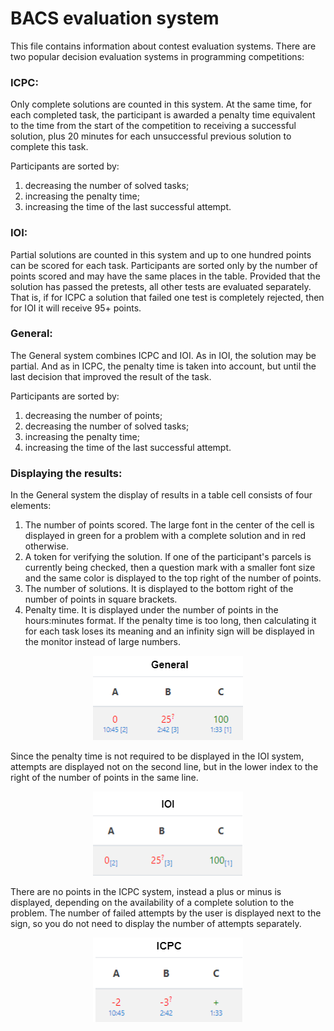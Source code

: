 # BACS evaluation system

This file contains information about contest evaluation systems. There are two popular decision evaluation systems in programming competitions:

### ICPC:

Only complete solutions are counted in this system. At the same time, for each completed task, the participant is awarded a penalty time equivalent to the time from the start of the competition to receiving a successful solution, plus 20 minutes for each unsuccessful previous solution to complete this task.

Participants are sorted by:
1. decreasing the number of solved tasks;
2. increasing the penalty time;
3. increasing the time of the last successful attempt.

### IOI:

Partial solutions are counted in this system and up to one hundred points can be scored for each task. Participants are sorted only by the number of points scored and may have the same places in the table. Provided that the solution has passed the pretests, all other tests are evaluated separately. That is, if for ICPC a solution that failed one test is completely rejected, then for IOI it will receive 95+ points.

### General:

The General system combines ICPC and IOI. As in IOI, the solution may be partial. And as in ICPC, the penalty time is taken into account, but until the last decision that improved the result of the task.

Participants are sorted by:
1. decreasing the number of points;
2. decreasing the number of solved tasks;
3. increasing the penalty time;
4. increasing the time of the last successful attempt.

### Displaying the results:

In the General system the display of results in a table cell consists of four elements:
1. The number of points scored. The large font in the center of the cell is displayed in green for a problem with a complete solution and in red otherwise.
2. A token for verifying the solution. If one of the participant's parcels is currently being checked, then a question mark with a smaller font size and the same color is displayed to the top right of the number of points.
3. The number of solutions. It is displayed to the bottom right of the number of points in square brackets.
4. Penalty time. It is displayed under the number of points in the hours:minutes format. If the penalty time is too long, then calculating it for each task loses its meaning and an infinity sign will be displayed in the monitor instead of large numbers.

<center />
<img src="images/general_disp.png" General display>
</center>


Since the penalty time is not required to be displayed in the IOI system, attempts are displayed not on the second line, but in the lower index to the right of the number of points in the same line.

<center>
<img src="images/IOI_disp.png" IOI display>
</center>

There are no points in the ICPC system, instead a plus or minus is displayed, depending on the availability of a complete solution to the problem. The number of failed attempts by the user is displayed next to the sign, so you do not need to display the number of attempts separately.

<center>
<img src="images/ICPC_disp.png" ICPC display>
</center>
